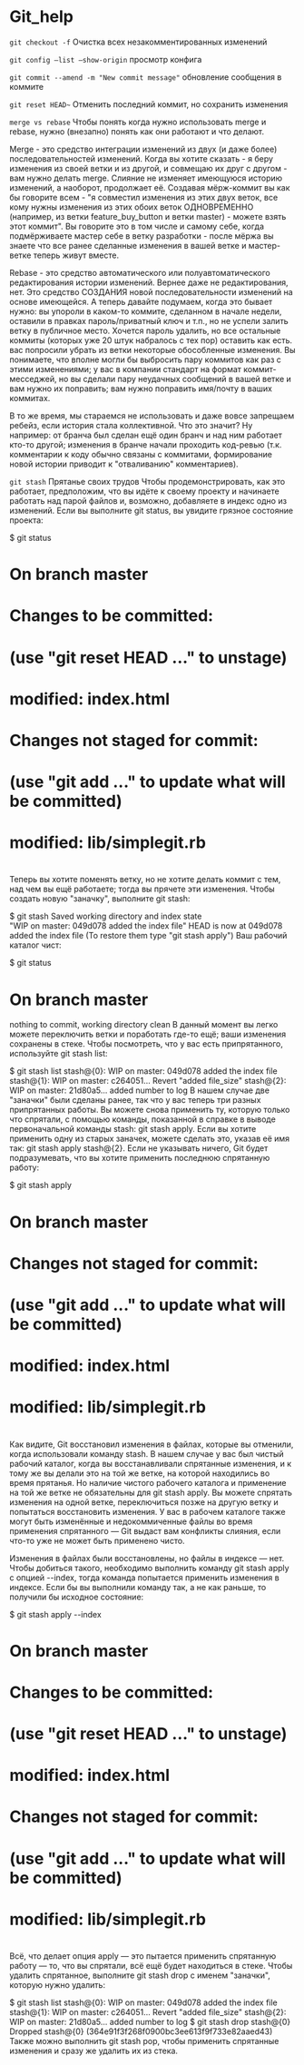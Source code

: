 # Git_help

```git checkout -f``` Очистка всех незакомментированных изменений 

```git config —list —show-origin``` просмотр конфига

```git commit --amend -m "New commit message"``` обновление сообщения в коммите

```git reset HEAD~``` Отменить последний коммит, но сохранить изменения

```merge vs rebase```
Чтобы понять когда нужно использовать merge и rebase, нужно (внезапно) понять как они работают и что делают.

Merge - это средство интеграции изменений из двух (и даже более) последовательностей изменений. Когда вы хотите сказать - я беру изменения из своей ветки и из другой, и совмещаю их друг с другом - вам нужно делать merge. Слияние не изменяет имеющуюся историю изменений, а наоборот, продолжает её. Создавая мёрж-коммит вы как бы говорите всем - "я совместил изменения из этих двух веток, все кому нужны изменения из этих обоих веток ОДНОВРЕМЕННО (например, из ветки feature_buy_button и ветки master) - можете взять этот коммит". Вы говорите это в том числе и самому себе, когда подмёрживаете мастер себе в ветку разработки - после мёржа вы знаете что все ранее сделанные изменения в вашей ветке и мастер-ветке теперь живут вместе.

Rebase - это средство автоматического или полуавтоматического редактирования истории изменений. Вернее даже не редактирования, нет. Это средство СОЗДАНИЯ новой последовательности изменений на основе имеющейся. А теперь давайте подумаем, когда это бывает нужно:
вы упороли в каком-то коммите, сделанном в начале недели, оставили в правках пароль/приватный ключ и т.п., но не успели залить ветку в публичное место. Хочется пароль удалить, но все остальные коммиты (которых уже 20 штук набралось с тех пор) оставить как есть.
вас попросили убрать из ветки некоторые обособленные изменения. Вы понимаете, что вполне могли бы выбросить пару коммитов как раз с этими изменениями;
у вас в компании стандарт на формат коммит-месседжей, но вы сделали пару неудачных сообщений в вашей ветке и вам нужно их поправить;
вам нужно поправить имя/почту в ваших коммитах.

В то же время, мы стараемся не использовать и даже вовсе запрещаем ребейз, если история стала коллективной. Что это значит? Ну например:
от бранча был сделан ещё один бранч и над ним работает кто-то другой;
изменения в бранче начали проходить код-ревью (т.к. комментарии к коду обычно связаны с коммитами, формирование новой истории приводит к "отваливанию" комментариев).





```git stash```
Прятанье своих трудов
Чтобы продемонстрировать, как это работает, предположим, что вы идёте к своему проекту и начинаете работать над парой файлов и, возможно, добавляете в индекс одно из изменений. Если вы выполните git status, вы увидите грязное состояние проекта:

$ git status
# On branch master
# Changes to be committed:
#   (use "git reset HEAD <file>..." to unstage)
#
#      modified:   index.html
#
# Changes not staged for commit:
#   (use "git add <file>..." to update what will be committed)
#
#      modified:   lib/simplegit.rb
#
Теперь вы хотите поменять ветку, но не хотите делать коммит с тем, над чем вы ещё работаете; тогда вы прячете эти изменения. Чтобы создать новую "заначку", выполните git stash:

$ git stash
Saved working directory and index state \
  "WIP on master: 049d078 added the index file"
HEAD is now at 049d078 added the index file
(To restore them type "git stash apply")
Ваш рабочий каталог чист:

$ git status
# On branch master
nothing to commit, working directory clean
В данный момент вы легко можете переключить ветки и поработать где-то ещё; ваши изменения сохранены в стеке. Чтобы посмотреть, что у вас есть припрятанного, используйте git stash list:

$ git stash list
stash@{0}: WIP on master: 049d078 added the index file
stash@{1}: WIP on master: c264051... Revert "added file_size"
stash@{2}: WIP on master: 21d80a5... added number to log
В нашем случае две "заначки" были сделаны ранее, так что у вас теперь три разных припрятанных работы. Вы можете снова применить ту, которую только что спрятали, с помощью команды, показанной в справке в выводе первоначальной команды stash: git stash apply. Если вы хотите применить одну из старых заначек, можете сделать это, указав её имя так: git stash apply stash@{2}. Если не указывать ничего, Git будет подразумевать, что вы хотите применить последнюю спрятанную работу:

$ git stash apply
# On branch master
# Changes not staged for commit:
#   (use "git add <file>..." to update what will be committed)
#
#      modified:   index.html
#      modified:   lib/simplegit.rb
#
Как видите, Git восстановил изменения в файлах, которые вы отменили, когда использовали команду stash. В нашем случае у вас был чистый рабочий каталог, когда вы восстанавливали спрятанные изменения, и к тому же вы делали это на той же ветке, на которой находились во время прятанья. Но наличие чистого рабочего каталога и применение на той же ветке не обязательны для git stash apply. Вы можете спрятать изменения на одной ветке, переключиться позже на другую ветку и попытаться восстановить изменения. У вас в рабочем каталоге также могут быть изменённые и недокоммиченные файлы во время применения спрятанного — Git выдаст вам конфликты слияния, если что-то уже не может быть применено чисто.

Изменения в файлах были восстановлены, но файлы в индексе — нет. Чтобы добиться такого, необходимо выполнить команду git stash apply с опцией --index, тогда команда попытается применить изменения в индексе. Если бы вы выполнили команду так, а не как раньше, то получили бы исходное состояние:

$ git stash apply --index
# On branch master
# Changes to be committed:
#   (use "git reset HEAD <file>..." to unstage)
#
#      modified:   index.html
#
# Changes not staged for commit:
#   (use "git add <file>..." to update what will be committed)
#
#      modified:   lib/simplegit.rb
#
Всё, что делает опция apply — это пытается применить спрятанную работу — то, что вы спрятали, всё ещё будет находиться в стеке. Чтобы удалить спрятанное, выполните git stash drop с именем "заначки", которую нужно удалить:

$ git stash list
stash@{0}: WIP on master: 049d078 added the index file
stash@{1}: WIP on master: c264051... Revert "added file_size"
stash@{2}: WIP on master: 21d80a5... added number to log
$ git stash drop stash@{0}
Dropped stash@{0} (364e91f3f268f0900bc3ee613f9f733e82aaed43)
Также можно выполнить git stash pop, чтобы применить спрятанные изменения и сразу же удалить их из стека.

